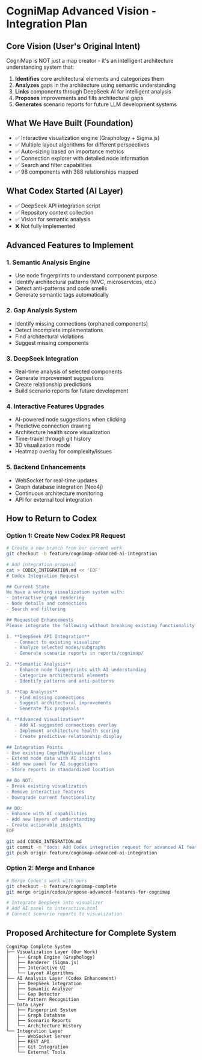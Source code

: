 # CogniMap Advanced Vision - Integration Plan

## Core Vision (User's Original Intent)
CogniMap is NOT just a map creator - it's an intelligent architecture understanding system that:
1. **Identifies** core architectural elements and categorizes them
2. **Analyzes** gaps in the architecture using semantic understanding
3. **Links** components through DeepSeek AI for intelligent analysis
4. **Proposes** improvements and fills architectural gaps
5. **Generates** scenario reports for future LLM development systems

## What We Have Built (Foundation)
- ✅ Interactive visualization engine (Graphology + Sigma.js)
- ✅ Multiple layout algorithms for different perspectives
- ✅ Auto-sizing based on importance metrics
- ✅ Connection explorer with detailed node information
- ✅ Search and filter capabilities
- ✅ 98 components with 388 relationships mapped

## What Codex Started (AI Layer)
- ✅ DeepSeek API integration script
- ✅ Repository context collection
- ✅ Vision for semantic analysis
- ❌ Not fully implemented

## Advanced Features to Implement

### 1. Semantic Analysis Engine
- Use node fingerprints to understand component purpose
- Identify architectural patterns (MVC, microservices, etc.)
- Detect anti-patterns and code smells
- Generate semantic tags automatically

### 2. Gap Analysis System
- Identify missing connections (orphaned components)
- Detect incomplete implementations
- Find architectural violations
- Suggest missing components

### 3. DeepSeek Integration
- Real-time analysis of selected components
- Generate improvement suggestions
- Create relationship predictions
- Build scenario reports for future development

### 4. Interactive Features Upgrades
- AI-powered node suggestions when clicking
- Predictive connection drawing
- Architecture health score visualization
- Time-travel through git history
- 3D visualization mode
- Heatmap overlay for complexity/issues

### 5. Backend Enhancements
- WebSocket for real-time updates
- Graph database integration (Neo4j)
- Continuous architecture monitoring
- API for external tool integration

## How to Return to Codex

### Option 1: Create New Codex PR Request
```bash
# Create a new branch from our current work
git checkout -b feature/cognimap-advanced-ai-integration

# Add integration proposal
cat > CODEX_INTEGRATION.md << 'EOF'
# Codex Integration Request

## Current State
We have a working visualization system with:
- Interactive graph rendering
- Node details and connections
- Search and filtering

## Requested Enhancements
Please integrate the following without breaking existing functionality:

1. **DeepSeek API Integration**
   - Connect to existing visualizer
   - Analyze selected nodes/subgraphs
   - Generate scenario reports in reports/cognimap/

2. **Semantic Analysis**
   - Enhance node fingerprints with AI understanding
   - Categorize architectural elements
   - Identify patterns and anti-patterns

3. **Gap Analysis**
   - Find missing connections
   - Suggest architectural improvements
   - Generate fix proposals

4. **Advanced Visualization**
   - Add AI-suggested connections overlay
   - Implement architecture health scoring
   - Create predictive relationship display

## Integration Points
- Use existing CogniMapVisualizer class
- Extend node data with AI insights
- Add new panel for AI suggestions
- Store reports in standardized location

## Do NOT:
- Break existing visualization
- Remove interactive features
- Downgrade current functionality

## DO:
- Enhance with AI capabilities
- Add new layers of understanding
- Create actionable insights
EOF

git add CODEX_INTEGRATION.md
git commit -m "docs: Add Codex integration request for advanced AI features"
git push origin feature/cognimap-advanced-ai-integration
```

### Option 2: Merge and Enhance
```bash
# Merge Codex's work with ours
git checkout -b feature/cognimap-complete
git merge origin/codex/propose-advanced-features-for-cognimap

# Integrate DeepSeek into visualizer
# Add AI panel to interactive.html
# Connect scenario reports to visualization
```

## Proposed Architecture for Complete System

```
CogniMap Complete System
├── Visualization Layer (Our Work)
│   ├── Graph Engine (Graphology)
│   ├── Renderer (Sigma.js)
│   ├── Interactive UI
│   └── Layout Algorithms
├── AI Analysis Layer (Codex Enhancement)
│   ├── DeepSeek Integration
│   ├── Semantic Analyzer
│   ├── Gap Detector
│   └── Pattern Recognition
├── Data Layer
│   ├── Fingerprint System
│   ├── Graph Database
│   ├── Scenario Reports
│   └── Architecture History
└── Integration Layer
    ├── WebSocket Server
    ├── REST API
    ├── Git Integration
    └── External Tools
